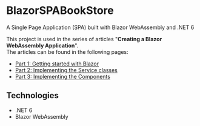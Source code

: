 # BlazorSPABookStore
A Single Page Application (SPA) built with Blazor WebAssembly and .NET 6

This project is used in the series of articles "**Creating a Blazor WebAssembly Application**". <br/>
The articles can be found in the following pages:
- [Part 1: Getting started with Blazor](https://henriquesd.medium.com/creating-a-blazor-webassembly-application-part-1-cd5cade8f92c)
- [Part 2: Implementing the Service classes](https://henriquesd.medium.com/creating-a-blazor-webassembly-application-part-2-a51523c9e8e4)
- [Part 3: Implementing the Components](https://henriquesd.medium.com/creating-a-blazor-webassembly-application-part-3-3483f17fe29c)


## Technologies
- .NET 6
- Blazor WebAssembly
